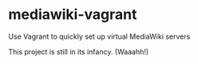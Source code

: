 mediawiki-vagrant
=================

Use Vagrant to quickly set up virtual MediaWiki servers

This project is still in its infancy. (Waaahh!)


